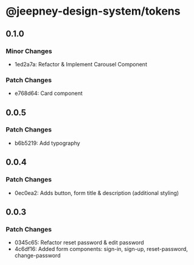 # @jeepney-design-system/tokens

## 0.1.0

### Minor Changes

- 1ed2a7a: Refactor & Implement Carousel Component

### Patch Changes

- e768d64: Card component

## 0.0.5

### Patch Changes

- b6b5219: Add typography

## 0.0.4

### Patch Changes

- 0ec0ea2: Adds button, form title & description (additional styling)

## 0.0.3

### Patch Changes

- 0345c65: Refactor reset password & edit password
- 4c6df16: Added form components: sign-in, sign-up, reset-password, change-password
